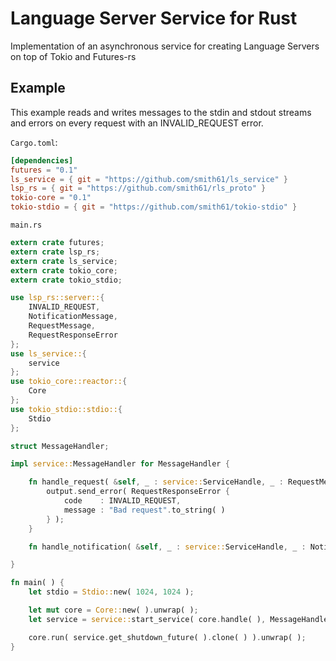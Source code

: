 # Language Server Service for Rust

Implementation of an asynchronous service for creating Language Servers on top of Tokio and Futures-rs

## Example
This example reads and writes messages to the stdin and stdout streams and errors on every request with an INVALID_REQUEST error.

`Cargo.toml`:
```toml
[dependencies]
futures = "0.1"
ls_service = { git = "https://github.com/smith61/ls_service" }
lsp_rs = { git = "https://github.com/smith61/rls_proto" }
tokio-core = "0.1"
tokio-stdio = { git = "https://github.com/smith61/tokio-stdio" }
```

`main.rs`
```rust
extern crate futures;
extern crate lsp_rs;
extern crate ls_service;
extern crate tokio_core;
extern crate tokio_stdio;

use lsp_rs::server::{
    INVALID_REQUEST,
    NotificationMessage,
    RequestMessage,
    RequestResponseError
};
use ls_service::{
    service
};
use tokio_core::reactor::{
    Core
};
use tokio_stdio::stdio::{
    Stdio
};

struct MessageHandler;

impl service::MessageHandler for MessageHandler {

    fn handle_request( &self, _ : service::ServiceHandle, _ : RequestMessage, output : service::ResponseOutput ) {
        output.send_error( RequestResponseError {
            code    : INVALID_REQUEST,
            message : "Bad request".to_string( )
        } );
    }

    fn handle_notification( &self, _ : service::ServiceHandle, _ : NotificationMessage ) { }

}

fn main( ) {
    let stdio = Stdio::new( 1024, 1024 );

    let mut core = Core::new( ).unwrap( );
    let service = service::start_service( core.handle( ), MessageHandler, stdio );

    core.run( service.get_shutdown_future( ).clone( ) ).unwrap( );
}
```